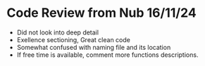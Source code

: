 # Code Review from Nub 16/11/24

- Did not look into deep detail
- Exellence sectioning, Great clean code
- Somewhat confused with naming file and its location
- If free time is available, comment more functions descriptions.
